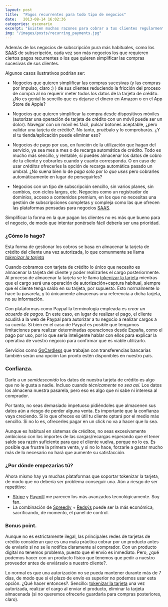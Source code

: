 ```yaml
---
layout: post
title:  "Pagos recurrentes para todo tipo de negocios"
date:   2013-08-14 16:02:36
categories: escenario
excerpt: "Existen muchas razones para cobrar a tus clientes regularmente: pago por uso, simplificar el proceso, etc. ¿Pero puedo hacerlo de forma sencilla?. La respuesta es si, claro, que puedes."
img: "/images/posts/recurring_payments.jpg"
---
```


Además de los negocios de subscripción pura más habituales, como los [SAAS](/SAAS/) de subscripción, cada vez son más negocios los que requieren ciertos pagos recurrentes o los que quieren simplificar las compras sucesivas de sus clientes. 

Algunos casos ilustrativos podrían ser:

- Negocios que quieren simplificar las compras sucesivas (y las compras por impulso, claro :) ) de sus clientes reduciendo la fricción del proceso de compra al no requerir meter todos los datos de la tarjeta de crédito. ¿No es genial lo sencillo que es dejarse el dinero en Amazon o en el App Store de Apple?

- Negocios que quieren simplificar la compra desde dispositivos móviles (autorizar una operación de tarjeta de crédito con un móvil puede ser un dolor). Navegar con un móvil es fácil, pulsar botones aceptable, ¿pero validar una tarjeta de crédito?. No tanto, pruébalo y lo comprobarás. ¿Y si tu tienda/aplicación puede eliminar eso? 

- Negocios de pago por uso, en función de la utilización que hagan del servicio, ya sea mes a mes o de recarga automática de crédito. Todo es mucho más sencillo, y rentable, si puedes almacenar los datos de cobro de tu cliente y cobrarles cuando y cuanto corresponda. O en caso de usar _créditos_ ofrecerles la opción de recarga automática pasado un umbral. ¿No suena bien lo de _paga solo por lo que uses_ pero cobrarles automáticamente en lugar de perseguirles? 

- Negocios con un tipo de subscripción sencillo, sin varios planes, sin cambios, con ciclos largos, etc. Negocios como un registrador de dominios, acceso a contenidos premium, en los que no necesitas una gestión de subscripciones completas y compleja como las que ofrecen las plataformas pensadas para negocios [SAAS](/SAAS/).

Simplificar la forma en la que pagan los clientes no es más que bueno para el negocio, de modo que intentar ponérselo fácil debería ser una prioridad.

### ¿Cómo lo hago?

Esta forma de gestionar los cobros se basa en almacenar la tarjeta de crédito del cliente una vez autorizada, lo que comunmente se llama _[tokenizar la tarjeta](/tokenizar/)_

Cuando cobramos con tarjeta de crédito lo único que necesito es almacenar la tarjeta del cliente y poder realizarles el cargo posteriormente. Al proceso de almacenar la tarjeta se le llama [tokenizar la tarjeta](/tokenizar/) mientras que el cargo será una operación de autorización+captura habitual, siempre que el cliente tenga saldo en su tarjeta, por supuesto. Esto normalmente lo hace tu pasarela, y tú únicamente almacenas una referencia a dicha tarjeta, no su información.

Con plataformas como Paypal la terminología empleada es _crear un acuerdo de pagos_. En este caso, en lugar de realizar el pago, el cliente acudirá a la web de Paypal para autorizar a tu negocio a realizar cargos a su cuenta. Si bien en el caso de Paypal es posible que tengamos limitaciones para realizar determinadas operaciones desde España, como el pago por uso, por lo que sería inteligente hablar con ellos para explicar la operativa de vuestro negocio para confirmar que es viable utilizarlo.

Servicios como [GoCardless](/gocardless/) que trabajan con transferencias bancarias también serán una opción tan pronto estén disponibles en nuestro país.


### Confianza.

Darle a un _semidesconido_ los datos de nuestra tarjeta de crédito es algo que no le gusta a nadie. Incluso cuando _técnicamente no sea así_. Los datos los almacena nuestra pasarela, pero eso es algo que ni sabe ni interesa al comprador.

Por tanto, no seas demasiado impetuoso pidiéndoles que almacenen sus datos aún a riesgo de perder alguna venta. Es importante que la confianza vaya creciendo. Si lo que ofreces es útil tu cliente optará por el medio más sencillo. Si no lo es, ofrecerles pagar en un click no va a hacer que lo sea.

Aunque es habitual en sistemas de créditos, no seas excesivamente ambicioso con los importes de las cargas/recargas esperando que el tener saldo sea razón suficiente para que el cliente vuelva, porque no lo es. Es posible que frustre la primera venta, y si no lo hace, forzarle a gastar mucho más de lo necesario no hará que aumente su satisfacción.



### ¿Por dónde empezarías tú?

Ahora mismo hay ya muchas plataformas que soportar tokenizar la tarjeta, de modo que no debería ser problema conseguir una. Aún a riesgo de ser repetitivo:

- [Stripe](/stripe/) y [Paymill](/paymill/) me parecen los más avanzados tecnológicamente. Soy fan.
- La combinación de [Spreedly](/spreedly/) + [Redsýs](/redsys/) puede ser la más económica, sacrificando, de momento, el panel de control.


### Bonus point.

Aunque no es estrictamente ilegal, las principales redes de tarjetas de crédito consideran que es una mala práctica cobrar por un producto antes de enviarlo si no se le notifica claramente al comprador. Con un producto digital no tenemos problema, puesto que el envío es inmediato. Pero, ¿qué podemos hacer con un producto físico que tenemos que pedir a nuestro proveedor antes de enviárselo a nuestro cliente?. 

Lo normal es que una autorización no se pueda mantener durante más de 7 días, de modo que si el plazo de envío es superior no podemos usar esta opción. ¿Qué hacer entonces?. Sencillo: [tokenizar la tarjeta](/tokenizar/) una vez autorizada, realizar el cargo al enviar el producto, eliminar la tarjeta almacenada (si no queremos ofrecerle guardarla para compras posteriores, claro). 
